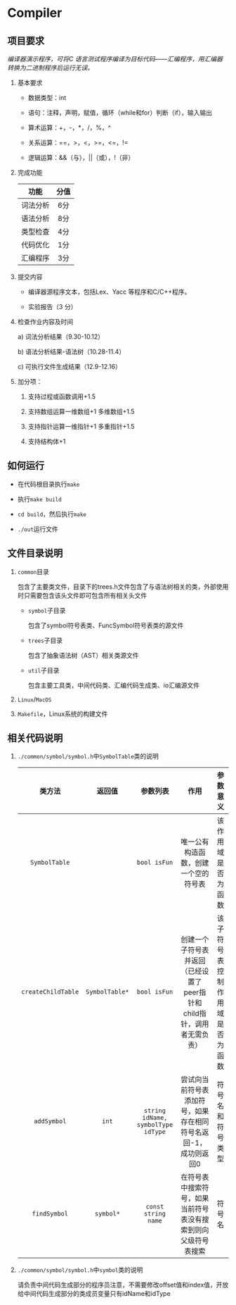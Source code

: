 # Compiler

## 项目要求

*编译器演示程序，可将C 语言测试程序编译为目标代码——汇编程序，用汇编器转换为二进制程序后运行无误。*

1. 基本要求

    * 数据类型：int

    * 语句：注释，声明，赋值，循环（while和for）判断（if），输入输出

    * 算术运算：+，-，*，/，%，^

    * 关系运算：==，>，<，>=，<=，!=

    * 逻辑运算：&&（与），||（或），!（非）

2. 完成功能

    |功能|分值|
    |:-:|:--:|
    |词法分析|6分|
    |语法分析|8分|
    |类型检查|4分|
    |代码优化|1分|
    |汇编程序|3分|

3. 提交内容

    * 编译器源程序文本，包括Lex、Yacc 等程序和C/C++程序。

    * 实验报告（3 分）

4. 检查作业内容及时间

    a) 词法分析结果（9.30-10.12）

    b) 语法分析结果-语法树（10.28-11.4）

    c) 可执行文件生成结果（12.9-12.16）

5. 加分项：

    1. 支持过程或函数调用+1.5

    2. 支持数组运算一维数组+1 多维数组+1.5

    3. 支持指针运算一维指针+1 多重指针+1.5

    4. 支持结构体+1

## 如何运行

* 在代码根目录执行`make`

* 执行`make build`

* `cd build`，然后执行`make`

* `./out`运行文件

## 文件目录说明

1. `common`目录

    包含了主要类文件，目录下的trees.h文件包含了与语法树相关的类，外部使用时只需要包含该头文件即可包含所有相关头文件

    * `symbol`子目录

        包含了symbol符号表类、FuncSymbol符号表类的源文件

    * `trees`子目录

        包含了抽象语法树（AST）相关类源文件
    
    * `util`子目录

        包含主要工具类，中间代码类、汇编代码生成类、io汇编源文件

2. `Linux`/`MacOS`


3. `Makefile`，Linux系统的构建文件

## 相关代码说明

1. `./common/symbol/symbol.h`中`SymbolTable`类的说明

    |类方法|返回值|参数列表|作用|参数意义|
    |:----:|:---:|:-----:|:--:|:-----:|
    |`SymbolTable`||`bool isFun`|唯一公有构造函数，创建一个空的符号表|该作用域是否为函数|
    |`createChildTable`|`SymbolTable*`|`bool isFun`|创建一个子符号表并返回（已经设置了peer指针和child指针，调用者无需负责）|该子符号表控制作用域是否为函数|
    |`addSymbol`|`int`|`string idName, symbolType idType`|尝试向当前符号表添加符号，如果存在相同符号名返回-1，成功则返回0|符号名和符号类型|
    |`findSymbol`|`symbol*`|`const string name`|在符号表中搜索符号，如果当前符号表没有搜索到则向父级符号表搜索|符号名|

2. `./common/symbol/symbol.h`中`symbol`类的说明

    请负责中间代码生成部分的程序员注意，不需要修改offset值和index值，开放给中间代码生成部分的类成员变量只有idName和idType
